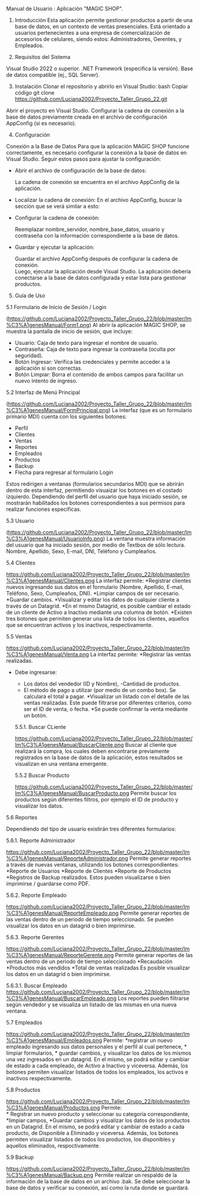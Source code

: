 
Manual de Usuario : Aplicación "MAGIC SHOP".
1. Introducción
Esta aplicación permite gestionar productos a partir de una base de datos, en un contexto de ventas presenciales. 
Está orientado a usuarios pertenecientes a una empresa de comercialización de accesorios de celulares, siendo estos: 
Administradores, Gerentes, y Empleados.

2. Requisitos del Sistema

Visual Studio 2022 o superior.
.NET Framework (especifica la versión).
Base de datos compatible (ej., SQL Server).

3. Instalación
Clonar el repositorio y abrirlo en Visual Studio:
bash
Copiar código
git clone https://github.com/Luciana2002/Proyecto_Taller_Grupo_22.git

Abrir el proyecto en Visual Studio.
Configurar la cadena de conexión a la base de datos previamente creada en el archivo de configuración AppConfig (si es necesario).


4. Configuración

Conexión a la Base de Datos
Para que la aplicación MAGIC SHOP funcione correctamente, es necesario configurar la conexión a la base de datos en Visual Studio. Seguir estos pasos para ajustar la configuración:

 * Abrir el archivo de configuración de la base de datos:

	  La cadena de conexión se encuentra en el archivo AppConfig de la aplicación.

 * Localizar la cadena de conexión:
	  En el archivo AppConfig, buscar la sección <connectionStrings> que se verá similar a esto: 
	    
    <connectionStrings>
  		<add name="DefaultConnection" connectionString="Server=nombre_servidor;Database=nombre_base_datos;User Id=usuario;Password=contraseña;" providerName="System.Data.SqlClient" />
	  </connectionStrings>

 * Configurar la cadena de conexión:

    Reemplazar nombre_servidor, nombre_base_datos, usuario y contraseña con la información correspondiente a la base de datos.

 * Guardar y ejecutar la aplicación:

    Guardar el archivo AppConfig después de configurar la cadena de conexión.  
    Luego, ejecutar la aplicación desde Visual Studio. La aplicación debería conectarse a la base de datos configurada y estar lista para gestionar productos.

5. Guía de Uso
   
5.1 Formulario de Inicio de Sesión / Login

(https://github.com/Luciana2002/Proyecto_Taller_Grupo_22/blob/master/Im%C3%A1genesManual/Form1.png)
Al abrir la aplicación MAGIC SHOP, se muestra la pantalla de inicio de sesión, que incluye:

* Usuario: Caja de texto para ingresar el nombre de usuario.
* Contraseña: Caja de texto para ingresar la contraseña (oculta por seguridad).
* Botón Ingresar: Verifica las credenciales y permite acceder a la aplicación si son correctas.
* Botón Limpiar: Borra el contenido de ambos campos para facilitar un nuevo intento de ingreso.

5.2 Interfaz de Menú Principal

(https://github.com/Luciana2002/Proyecto_Taller_Grupo_22/blob/master/Im%C3%A1genesManual/FormPrincipal.png)
La interfaz (que es un formulario primario MDI) cuenta con los siguientes botones:
* Perfil
* Clientes
* Ventas
* Reportes
* Empleados
* Productos
* Backup
* Flecha para regresar al formulario Login

Estos redirigen a ventanas (formularios secundarios MDI) que se abrirán dentro de esta interfaz, permitiendo visuaizar los botones en el costado izquierdo.
Dependiendo del perfil del usuario que haya iniciado sesión, se mostrarán habilitados los botones correspondientes a sus permisos para realizar funciones específicas.

5.3 Usuario

(https://github.com/Luciana2002/Proyecto_Taller_Grupo_22/blob/master/Im%C3%A1genesManual/UsuarioInfo.png)
La ventana muestra información del usuario que ha iniciado sesión, por medio de Textbox de sólo lectura. 
Nombre, Apellido, Sexo, E-mail, DNI, Teléfono y Cumpleaños.

5.4 Clientes

https://github.com/Luciana2002/Proyecto_Taller_Grupo_22/blob/master/Im%C3%A1genesManual/Clientes.png
La interfaz permite:
*Registrar clientes nuevos ingresando sus datos en el formulario (Nombre, Apellido, E-mail, Teléfono, Sexo, Cumpleaños, DNI).
*Limpiar campos de ser necesario.
*Guardar cambios.
*Visualizar y editar los datos de cualquier cliente a través de un Datagrid.
*En el mismo Datagrid, es posible cambiar el estado de un cliente de Activo a Inactivo mediante una columna de botón.
*Existen tres botones que permiten generar una lista de todos los clientes, aquellos que se encuentran activos y los inactivos, respectivamente.

5.5 Ventas

https://github.com/Luciana2002/Proyecto_Taller_Grupo_22/blob/master/Im%C3%A1genesManual/Venta.png
La interfaz permite:
*Registrar las ventas realizadas.
* Debe ingresarse: 
	- Los datos del vendedor (ID y Nombre),
	 -Cantidad de productos.	
	- El método de pago a utilizar (por medio de un combo box).
Se calculará el total a pagar.
*Visualizar un listado con el detalle de las ventas realizadas. Este puede filtrarse por diferentes criterios, como ser el ID de venta, o fecha.
*Se puede confirmar la venta mediante un botón.

	5.5.1. Buscar CLiente

	https://github.com/Luciana2002/Proyecto_Taller_Grupo_22/blob/master/Im%C3%A1genesManual/BuscarCliente.png
    	Buscar al cliente que realizará la compra, los cuales deben encontrarse previamente registrados en la base de datos de la aplicación, 
	estos resultados se visualizan en una ventana emergente. 

  	5.5.2 Buscar Producto

	https://github.com/Luciana2002/Proyecto_Taller_Grupo_22/blob/master/Im%C3%A1genesManual/BuscarProducto.png
        Permite buscar los productos según diferentes filtros, por ejemplo el ID de producto y visualizar los datos.

5.6 Reportes
    
Dependiendo del tipo de usuario existirán tres diferentes formularios:
   
5.6.1. Reporte Administrador
          
https://github.com/Luciana2002/Proyecto_Taller_Grupo_22/blob/master/Im%C3%A1genesManual/ReporteAdministrador.png
          Permite generar reportes a través de nuevas ventanas, utilizando los botones correspondientes:
          *Reporte de Usuarios
          *Reporte de Clientes
          *Reporte de Productos
          *Registros de Backup realizados.
          Estos pueden visualizarse o bien imprimirse / guardarse como PDF.

5.6.2. Reporte Empleado
	  
   https://github.com/Luciana2002/Proyecto_Taller_Grupo_22/blob/master/Im%C3%A1genesManual/ReporteEmpleado.png
          Permite generar reportes de las ventas dentro de un periodo de tiempo seleccionado.
          Se pueden visualizar los datos en un datagrid o bien imprimirse. 
  
5.6.3. Reporte Gerentes
  
https://github.com/Luciana2002/Proyecto_Taller_Grupo_22/blob/master/Im%C3%A1genesManual/ReporteGerente.png
          Permite generar reportes de las ventas dentro de un periodo de tiempo seleccionado
          *Recaudación
          *Productos más vendidos
	  *Total de ventas realizadas
          Es posible visualizar los datos en un datagrid o bien imprimirse.
          
5.6.3.1. Buscar Empleado
	  https://github.com/Luciana2002/Proyecto_Taller_Grupo_22/blob/master/Im%C3%A1genesManual/BuscarEmpleado.png
		Los reportes pueden filtrarse según vendedor y se visualiza un listado de las mismas en una nueva ventana.

5.7 Empleados
	
 https://github.com/Luciana2002/Proyecto_Taller_Grupo_22/blob/master/Im%C3%A1genesManual/Empleados.png
     Permite:
	*registrar un nuevo empleado ingresando sus datos personales y el perfil al cual pertenece,
	* limpiar formularios, 
	* guardar cambios, y visualizar los datos de los mismos una vez ingresados en un datagrid.
En el mismo, se podrá editar y cambiar de estado a cada empleado, de Activo a Inactivo y viceversa. 
Además, los botones permiten visualizar listados de todos los empleados, los activos e inactivos respectivamente.

5.8 Productos
	
 https://github.com/Luciana2002/Proyecto_Taller_Grupo_22/blob/master/Im%C3%A1genesManual/Productos.png
     Permite:		
	* Registrar un nuevo producto y seleccionar su categoría correspondiente,
 	*limpiar campos, 
	*Guardar cambios y visualizar los datos de los productos en un Datagrid.
En el mismo, se podrá editar y cambiar de estado a cada producto, de Disponible a Eliminado y viceversa.
Además, los botones permiten visualizar listados de todos los productos, los disponibles y aquellos eliminados, respoctivamente.

5.9 Backup
	
https://github.com/Luciana2002/Proyecto_Taller_Grupo_22/blob/master/Im%C3%A1genesManual/Backup.png
Permite realizar un respaldo de la información de la base de datos en un archivo .bak.
Se debe seleccionar la base de datos y verificar su conexión, así como la ruta donde se guardará.


